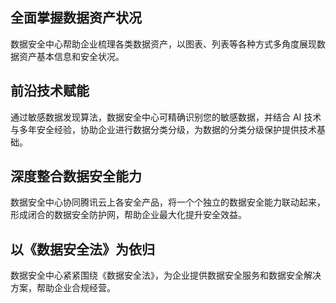 ## 全面掌握数据资产状况
数据安全中心帮助企业梳理各类数据资产，以图表、列表等各种方式多角度展现数据资产基本信息和安全状况。

## 前沿技术赋能
通过敏感数据发现算法，数据安全中心可精确识别您的敏感数据，并结合 AI 技术与多年安全经验，协助企业进行数据分类分级，为数据的分类分级保护提供技术基础。

## 深度整合数据安全能力
数据安全中心协同腾讯云上各安全产品，将一个个独立的数据安全能力联动起来，形成闭合的数据安全防护网，帮助企业最大化提升安全效益。

## 以《数据安全法》为依归
数据安全中心紧紧围绕《数据安全法》，为企业提供数据安全服务和数据安全解决方案，帮助企业合规经营。
